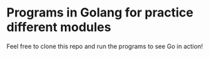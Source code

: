 # Programs in Golang for practice different modules

Feel free to clone this repo and run the programs to see Go in action!
